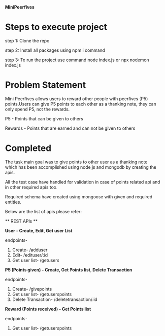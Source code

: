 **MiniPeerfives**

# Steps to execute project
step 1: Clone the repo

step 2: Install all packages using npm i command

step 3: To run the project use command node index.js or npx nodemon index.js

# Problem Statement

Mini Peerfives allows users to reward other people with peerfives (P5) points.Users can give P5 points to each other as a thanking note, they can only spend P5, not the rewards.

P5 - Points that can be given to others

Rewards - Points that are earned and can not be given to others

# Completed

The task main goal was to give points to other user as a thanking note which has been accomplished using node js and mongodb by creating the apis.

All the test case have handled for validation in case of points related api and in other required apis too.

Required schema have created using mongoose with given and required entities.

Below are the list of apis please refer:


** REST APIs **

**User - Create, Edit, Get user List**

endpoints-  

1) Create- /adduser
2) Edit- /edituser/:id
3) Get user list- /getusers

**P5 (Points given) - Create, Get Points list, Delete Transaction**

endpoints-  

1) Create- /givepoints
2) Get user list- /getuserspoints
3) Delete Transaction- /deletetransaction/:id

**Reward (Points received) - Get Points list**

endpoints-  

1) Get user list- /getuserspoints







